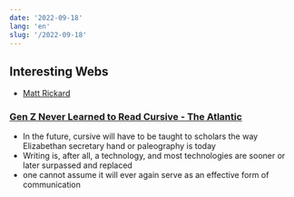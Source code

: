 ```yaml
---
date: '2022-09-18'
lang: 'en'
slug: '/2022-09-18'
---
```


## Interesting Webs

- [Matt Rickard](./../.././docs/pages/Matt%20Rickard.md)

### [Gen Z Never Learned to Read Cursive - The Atlantic](https://www.theatlantic.com/magazine/archive/2022/10/gen-z-handwriting-teaching-cursive-history/671246/)

- In the future, cursive will have to be taught to scholars the way Elizabethan secretary hand or paleography is today
- Writing is, after all, a technology, and most technologies are sooner or later surpassed and replaced
- one cannot assume it will ever again serve as an effective form of communication

<head>
  <html lang="en-US"/>
</head>
